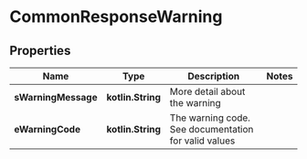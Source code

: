 
# CommonResponseWarning

## Properties
Name | Type | Description | Notes
------------ | ------------- | ------------- | -------------
**sWarningMessage** | **kotlin.String** | More detail about the warning | 
**eWarningCode** | **kotlin.String** | The warning code. See documentation for valid values | 



